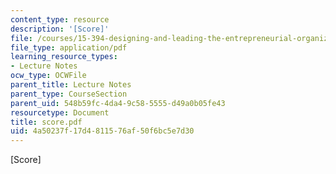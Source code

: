 ```yaml
---
content_type: resource
description: '[Score]'
file: /courses/15-394-designing-and-leading-the-entrepreneurial-organization-spring-2003/4a50237f17d4811576af50f6bc5e7d30_score.pdf
file_type: application/pdf
learning_resource_types:
- Lecture Notes
ocw_type: OCWFile
parent_title: Lecture Notes
parent_type: CourseSection
parent_uid: 548b59fc-4da4-9c58-5555-d49a0b05fe43
resourcetype: Document
title: score.pdf
uid: 4a50237f-17d4-8115-76af-50f6bc5e7d30
---
```

[Score]

